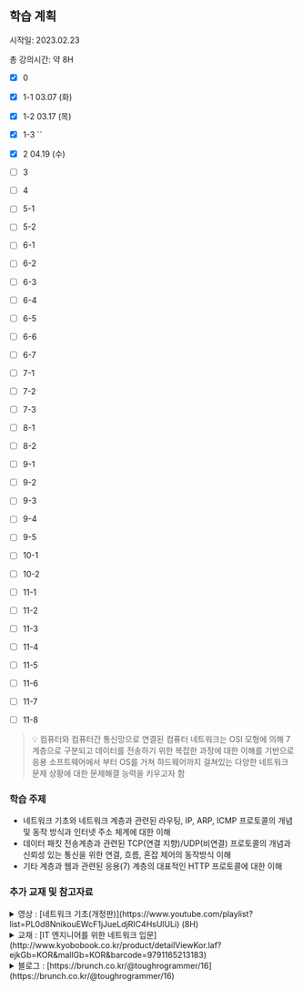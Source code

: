 ## 학습 계획

시작일: 2023.02.23

총 강의시간: 약 8H

- [x] 0

- [x] 1-1 03.07 (화)

- [x] 1-2 03.17 (목)

- [x] 1-3 ``

- [x] 2 04.19 (수)

- [ ] 3

- [ ] 4

- [ ] 5-1

- [ ] 5-2

- [ ] 6-1

- [ ] 6-2

- [ ] 6-3

- [ ] 6-4

- [ ] 6-5

- [ ] 6-6

- [ ] 6-7

- [ ] 7-1

- [ ] 7-2

- [ ] 7-3

- [ ] 8-1

- [ ] 8-2

- [ ] 9-1

- [ ] 9-2

- [ ] 9-3

- [ ] 9-4

- [ ] 9-5

- [ ] 10-1

- [ ] 10-2

- [ ] 11-1

- [ ] 11-2

- [ ] 11-3

- [ ] 11-4

- [ ] 11-5

- [ ] 11-6

- [ ] 11-7

- [ ] 11-8

> :bulb: 컴퓨터와 컴퓨터간 통신망으로 연결된 컴퓨터 네트워크는 OSI 모형에 의해 7계층으로 구분되고 데이터를 전송하기 위한 복잡한 과정에 대한 이해를 기반으로 응용 소프트웨어에서 부터 OS를 거쳐 하드웨어까지 걸쳐있는 다양한 네트워크 문제 상황에 대한 문제해결 능력을 키우고자 함

### 학습 주제

- 네트워크 기초와 네트워크 계층과 관련된 라우팅, IP, ARP, ICMP 프로토콜의 개념 및 동작 방식과 인터넷 주소 체계에 대한 이해
- 데이터 패킷 전송계층과 관련된 TCP(연결 지향)/UDP(비연결) 프로토콜의 개념과 신뢰성 있는 통신을 위한 연결, 흐름, 혼잡 제어의 동작방식 이해
- 기타 계층과 웹과 관련된 응용(7) 계층의 대표적인 HTTP 프로토콜에 대한 이해

### 추가 교재 및 참고자료

<details>
<summary>영상 : [네트워크 기초(개정판)](https://www.youtube.com/playlist?list=PL0d8NnikouEWcF1jJueLdjRIC4HsUlULi) (8H)</summary>

- 네트워크에 대한 계층별 프로토콜에 대한 쉬운 설명과 PPT 에니메이션으로 동작 흐름을 쉽게 이해할 수 있게 설명합니다.
  
  </details>

<details>
<summary>교재 : [IT 엔지니어를 위한 네트워크 입문](http://www.kyobobook.co.kr/product/detailViewKor.laf?ejkGb=KOR&mallGb=KOR&barcode=9791165213183)</summary>

- 네트워크가 생소한 개발자와 서버 엔지니어에게 네트워크 기초를 쌓는 데 도움이 되고 클라우드 데브옵스 시대에 필요한 가상화 기술까지 그림으로 이해하기 쉽게 풀었음
  
  </details>

<details>
<summary>블로그 : [https://brunch.co.kr/@toughrogrammer/16](https://brunch.co.kr/@toughrogrammer/16)</summary>

- 컴퓨터 통신과 네트워크

- 네트워크 용어: 노드, 호스트, 링크, 홉, 경로, 프로토콜

- 연결 지향 프로토콜과 비연결 프로토콜

- 전송계층(4)
  
  - TCP 프로토콜
  
  - Multiplexing/Demultiplexing
  
  - 신뢰성 있는 통신
  
  - 연결 제어
  
  - 흐름 제어와 혼잡 제어
  
  - UDP 프로토콜
  
  - 네트워크 계층(3)
  
  - 데이터그램
  
  - 인터넷 프로토콜(IP)
  
  - 서브넷
  
  - 호스트 주소와 주소 블록 획득
  
  - NAT
  
  - ICMP
  
  - 라우팅 알고리즘- 다익스트라 최단 경로 알고리즘
  
  - 데이터 링크 계층과 물리 계층(2,1)
  
  - 세션, 표현, 응용계층(5,6,7)
    
    </details>
